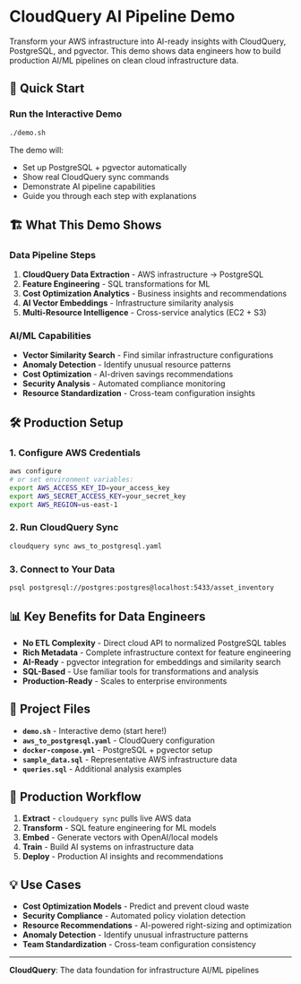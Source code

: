 # CloudQuery AI Pipeline Demo

Transform your AWS infrastructure into AI-ready insights with CloudQuery, PostgreSQL, and pgvector. This demo shows data engineers how to build production AI/ML pipelines on clean cloud infrastructure data.

## 🚀 Quick Start

### Run the Interactive Demo

```bash
./demo.sh
```

The demo will:

- Set up PostgreSQL + pgvector automatically
- Show real CloudQuery sync commands
- Demonstrate AI pipeline capabilities
- Guide you through each step with explanations

## 🏗️ What This Demo Shows

### Data Pipeline Steps

1. **CloudQuery Data Extraction** - AWS infrastructure → PostgreSQL
2. **Feature Engineering** - SQL transformations for ML
3. **Cost Optimization Analytics** - Business insights and recommendations
4. **AI Vector Embeddings** - Infrastructure similarity analysis
5. **Multi-Resource Intelligence** - Cross-service analytics (EC2 + S3)

### AI/ML Capabilities

- **Vector Similarity Search** - Find similar infrastructure configurations
- **Anomaly Detection** - Identify unusual resource patterns  
- **Cost Optimization** - AI-driven savings recommendations
- **Security Analysis** - Automated compliance monitoring
- **Resource Standardization** - Cross-team configuration insights

## 🛠️ Production Setup

### 1. Configure AWS Credentials

```bash
aws configure
# or set environment variables:
export AWS_ACCESS_KEY_ID=your_access_key
export AWS_SECRET_ACCESS_KEY=your_secret_key  
export AWS_REGION=us-east-1
```

### 2. Run CloudQuery Sync

```bash
cloudquery sync aws_to_postgresql.yaml
```

### 3. Connect to Your Data

```bash
psql postgresql://postgres:postgres@localhost:5433/asset_inventory
```

## 📊 Key Benefits for Data Engineers

- **No ETL Complexity** - Direct cloud API to normalized PostgreSQL tables
- **Rich Metadata** - Complete infrastructure context for feature engineering
- **AI-Ready** - pgvector integration for embeddings and similarity search
- **SQL-Based** - Use familiar tools for transformations and analysis
- **Production-Ready** - Scales to enterprise environments

## 📁 Project Files

- **`demo.sh`** - Interactive demo (start here!)
- **`aws_to_postgresql.yaml`** - CloudQuery configuration
- **`docker-compose.yml`** - PostgreSQL + pgvector setup
- **`sample_data.sql`** - Representative AWS infrastructure data
- **`queries.sql`** - Additional analysis examples

## 🎯 Production Workflow

1. **Extract** - `cloudquery sync` pulls live AWS data
2. **Transform** - SQL feature engineering for ML models
3. **Embed** - Generate vectors with OpenAI/local models
4. **Train** - Build AI systems on infrastructure data
5. **Deploy** - Production AI insights and recommendations

## 💡 Use Cases

- **Cost Optimization Models** - Predict and prevent cloud waste
- **Security Compliance** - Automated policy violation detection
- **Resource Recommendations** - AI-powered right-sizing and optimization
- **Anomaly Detection** - Identify unusual infrastructure patterns
- **Team Standardization** - Cross-team configuration consistency

---

**CloudQuery**: The data foundation for infrastructure AI/ML pipelines

